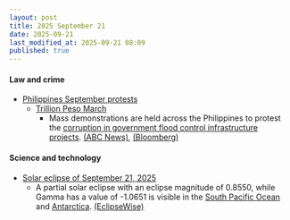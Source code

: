 ```yaml
---
layout: post
title: 2025 September 21
date: 2025-09-21
last_modified_at: 2025-09-21 08:09
published: true
---
```



#### Law and crime

* [Philippines September protests](https://en.wikipedia.org/wiki/Philippines_September_protests "Philippines September protests")
  * [Trillion Peso March](https://en.wikipedia.org/wiki/Trillion_Peso_March "Trillion Peso March")
    * Mass demonstrations are held across the Philippines to protest the [corruption in government flood control infrastructure projects](https://en.wikipedia.org/wiki/Flood_control_projects_controversy_in_the_Philippines "Flood control projects controversy in the Philippines"). [(ABC News)](https://abcnews.go.com/International/wireStory/philippine-president-supports-public-outrage-corruption-protests-peaceful-125575899%29), [(Bloomberg)](https://www.bloomberg.com/news/articles/2025-09-21/thousands-rally-in-philippines-as-anger-builds-over-flood-graft)

#### Science and technology

* [Solar eclipse of September 21, 2025](https://en.wikipedia.org/wiki/Solar_eclipse_of_September_21%2C_2025 "Solar eclipse of September 21, 2025")
  * A partial solar eclipse with an eclipse magnitude of 0.8550, while Gamma has a value of -1.0651 is visible in the [South Pacific Ocean](https://en.wikipedia.org/wiki/South_Pacific_Ocean "South Pacific Ocean") and [Antarctica](https://en.wikipedia.org/wiki/Antarctica "Antarctica"). [(EclipseWise)](https://eclipsewise.com/solar/SEprime/2001-2100/SE2025Sep21Pprime.html)
